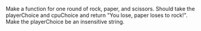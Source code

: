 Make a function for one round of rock, paper, and scissors. 
Should take the playerChoice and cpuChoice and return "You lose, paper loses to rock!".
Make the playerChoice be an insensitive string.